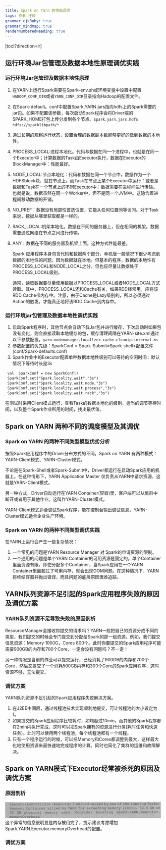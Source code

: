 ```yaml
---
title: Spark on Yarn 的性能调优
tags: 作者:汪帅
grammar_cjkRuby: true
grammar_mindmap: true
renderNumberedHeading: true
---
```


[toc!?direction=lr]

## 运行环境Jar包管理及数据本地性原理调优实践

### 运行环境Jar包管理及数据本地性原理

 1. 在YARN上运行Spark需要在Spark-env.sh或环境变量中设置中配置`HADOOP_CONF_DIR`或者`YARN_CONF_DIR`目录指向Hadoop的配置文件。
 2. 在Spark-default。conf中配置Spark.YARN.jars指向hdfs上的Spark需要的jar包。如果不配置该参数，每次启动Spark程序会将Driver端的SPARK_HOME打包上传分发到各个节点。`spark.yarn.jars.hdfs hdfs://sparklibpath/*`
 3. 通过长期的观察运行状态，设置合理的数据副本数能够更好的做到数据的本地性。
 4. PROCESS_LOCAL:进程本地化。代码与数据在同一个进程中，也就是在同一个Executor中；计算数据的Task由Executor执行，数据在Executor的BlockManager中：性能最好。
 5. NODE_LOCAL:节点本地化：代码和数据在同一个节点中，数据作为一个HDFSblock块，就在节点上，而Task在节点上某个Executor中运行：或者是数据和Task在一个节点上的不同Executor中；数据需要在进程间进行传输。也就是说，数据虽然在同一个Worker中，但不是同一个JVM中。这隐含着进程间移动数据的开销。
 6. NO_PREF：数据没有局部性首选位置，它能从任何位置同等访问。对于Task来说，数据从哪里获取都是一样的。
 7. RACK_LOCAL:机架本地化。数据在不同的服务器上，但在相同的机架。数据需要通过网络在节点之间进行传输。
 8. ANY：数据在不同的服务器及机架上面。这种方式性能最差。
	
	Spark 应用程序本身包含代码和数据两个部分，单机版一般情况下很少考虑到数据的本地性的问题，因为数据就在本地。但基本的程序，数据的本地性有PROCESS_LOCAL和NODE_LOCAL之分，但也应尽量让数据处于PROCESS_LOCAL级别。
	
	通常，读取数据要尽量使用数据以PROCESS_LOCAL或者NODE_LOCAL方式读取。其中，PROCESS_LOCAL还和Cache有关，如果RDD经常用，应将该RDD Cache带内存中。注意，由于Cache是Lazy级别的，所以必须通过Action的触发，才能真正地将该RDD Cache到内存中。
	

### 运行环境jar包管理及数据本地性调优实践

 1. 启动Spark程序时，其他节点会自动下载Jar包并进行缓存，下次启动时如果包没有变化，则会直接读取本地缓存的包，缓存清理间隔在YARN-site.xml通过以下参数配置。`yarn.nodemanager.locallzer.cache.cleanip.interval-ms`
 2. 参数配置的优先级：SparkConf > Spark-Submit=Spark-shell>配置文件(conf/Spark-defaults.conf)
 3. Spark作业中的Executor配置单种数据本地性级别可以等待的空闲时间：默认情况下等待时长是3s

``` scala?linenums
 val  SparkConf = new SparkConf()
 SparkConf.set("Spark.locality.wait","3s")
 SparkConf.set("Spark.locality.wait.node,"3s")
 SparkConf.set("Spark.locality.wait.process","3s")
 SparkConf.set("Spark.locality.wait.rack","3s")
```
在测试时采用Client模式运行，查看Task的数据本地化的级别，适当的调节等待时间，以及整个Spark作业所用的时间，找出最优值。

## Spark on YARN 两种不同的调度模型及其调优

### Spark on YARN 的两种不同类型模型优劣分析

按照Spark应用程序中的Driver分布方式的不同，Spark on YARN 有两种模式：YARN-Client模式、YARN-Cluster模式。

不论是在Spark-Shell或者Spark-Submit中，Driver都运行在启动Spark应用的机器上。在这种情形下，YARN Application Master 仅负责从YARN中请求资源，这就是YARN-Client模式。

另一种方式，Driver自动运行在YARN Container(容器)里，客户端可以从集群中断开或者用于其他作业。这叫作YARN-Cluster模式。

YARN-Client模式适合调试Spark程序，能在控制台输出调试信息，YARN-Cluster模式适合企业生产环境。

### Spark on YARN 的两种不同类型调优实践

在YARN上运行会产生一些复杂情况：

 1. 一个常见的问题是YARN Resource Manager 对 Spark的申请资源的限制。
 2. 一个通用的问题是单个YARN Container的可用资源是固定的。单个Container里面资源有限，即使分配多个Container，当Spark应用在一个YARN Container里面超过了可用内存，就会出现OOM问题。在这种情况下，YARN将终结容器并抛出错误，而且问题的底层原因很难追踪。

## YARN队列资源不足引起的Spark应用程序失败的原因及调优方案

### YARN队列资源不足导致失败的原因剖析

ResourceManager会接收你提交的请求吗？YARN一般把自己的资源分成不同的类型，我们提交的时候会专门提交到分配给Spark的那一组资源。例如，我们提交信息资源：Memory 1000G，Cores 800个。此时你要提交的Spark应用程序可能需要900GB的内存和700个Core，一定会没有问题吗？不一定！

另一种情况是当前的作业可以提交运行，已经消耗了900GB的内存和700个Core，然后又提交了一个消耗500GB内存和300个Core的Spark应用程序，这时资源不够，无法提交。

### 调优方案

YARN队列资源不足引起的Spark应用程序失败解决方案。

 1. 在J2EE中间层，通过线程池技术实现顺利地提交，可让线程池的大小设定为1。
 2. 如果提交的Spark应用程序比较耗时，如均超过10min，而其他的Spark程序都在2min内执行完成，这时可以把Spark拥有的资源进行分类(耗时任务和快速任务)。此时可以使用两个线程池，每个线程池都有一个线程。
 3. 只有一个程序运行的时候，可以把Memory和Cores都调整到最大，这样最大化地使用资源来最快速地完成程序的计算，同时也简化了集群的运维和故障解决。

## Spark on YARN模式下Executor经常被杀死的原因及调优方案

### 原因剖析

![](https://www.github.com/Tu-maimes/document/raw/master/小书匠/1551855194687.png)
这个异常的信息很明显是内存被用完了，提示建议考虑增加Spark.YARN.Executor.memoryOverhead的配置。

### 调优方案

